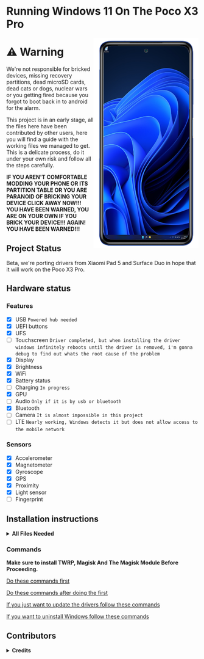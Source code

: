 # Running Windows 11 On The Poco X3 Pro

<img align="right" src="https://github.com/halal-beef/res/blob/main/vayuwindows.png" height="550">

# ⚠️ **Warning**

We're not responsible for bricked devices, missing recovery partitions, dead microSD cards, dead cats or dogs, nuclear wars or you getting fired because you forgot to boot back in to android for the alarm.

This project is in an early stage, all the files here have been contributed by other users, here you will find a guide with the working files we managed to get. This is a delicate process, do it under your own risk and follow all the steps carefully.

**IF YOU AREN'T COMFORTABLE MODDING YOUR PHONE OR ITS PARTITION TABLE OR YOU ARE PARANOID OF BRICKING YOUR DEVICE CLICK AWAY NOW!!! YOU HAVE BEEN WARNED, YOU ARE ON YOUR OWN IF YOU BRICK YOUR DEVICE!!! AGAIN! YOU HAVE BEEN WARNED!!!**

## Project Status

Beta, we're porting drivers from Xiaomi Pad 5 and Surface Duo in hope that it will work on the Poco X3 Pro.

## Hardware status
### Features
- [x] USB ```Powered hub needed```
- [x] UEFI buttons
- [x] UFS
- [ ] Touchscreen ```Driver completed, but when installing the driver windows infinitely reboots until the driver is removed, i'm gonna debug to find out whats the root cause of the problem```
- [x] Display
- [X] Brightness
- [x] WiFi
- [x] Battery status
- [ ] Charging ```In progress```
- [x] GPU
- [ ] Audio ```Only if it is by usb or bluetooth```
- [x] Bluetooth
- [ ] Camera ```It is almost impossible in this project```
- [ ] LTE ```Nearly working, Windows detects it but does not allow access to the mobile network```

### Sensors
- [x] Accelerometer
- [X] Magnetometer
- [x] Gyroscope 
- [x] GPS
- [X] Proximity
- [X] Light sensor
- [ ] Fingerprint

## Installation instructions

<details> 

<summary><strong>All Files Needed</strong></summary>
 
- You will need the [Windows on ARM image](https://uupdump.net/) (Windows 11 is Recommended)

- [UEFI image for Poco X3 Pro](https://github.com/Icesito68/Port-Windows-11-Poco-X3-pro/tree/main/Uefi)

- [TWRP](https://twrp.me/xiaomi/xiaomipocox3pro.html) for Poco X3 Pro.

- [Magisk](https://github.com/topjohnwu/Magisk)

- [Termux](https://f-droid.org/en/packages/com.termux/)

- [Magisk module](https://github.com/evdenis/disk) for disk partitioning tools in Termux.

- On PC you need the partition [table validating script](https://github.com/Icesito68/Port-Windows-11-Poco-X3-pro/blob/main/Utils/validator.sh)

- On PC you will need the [Mass Storage Mode Script](https://www.mediafire.com/file/bvibrl34nawl2wg/msc.sh/file) ```This file belongs to gus33000```

- On PC you will need [platform-tools](https://developer.android.com/studio/releases/platform-tools).

- On PC you will also need a [program](https://github.com/WOA-Project/DriverUpdater/releases/) to install the [drivers](https://github.com/halal-beef/Vayu-Drivers-1/releases/tag/degdag-is-a-legend)

- We will need [parted](https://drive.google.com/file/d/1e8kDC2fylkvJuHimlViHOuHyk8xljr6p/view) for partitioning.
  
 </details> 

### Commands

**Make sure to install TWRP, Magisk And The Magisk Module Before Proceeding.**

[Do these commands first](https://github.com/Icesito68/Port-Windows-11-Poco-X3-pro/tree/main/commands/termux)

[Do these commands after doing the first](https://github.com/Icesito68/Port-Windows-11-Poco-X3-pro/tree/main/commands/twrp/Install%20Windows)

[If you just want to update the drivers follow these commands](https://github.com/Icesito68/Port-Windows-11-Poco-X3-pro/tree/main/commands/twrp/Update%20Drivers)

[If you want to uninstall Windows follow these commands](https://github.com/Icesito68/Port-Windows-11-Poco-X3-pro/tree/main/commands/twrp/Delete%20Windows)

## Contributors

<details> 

<summary><b><strong>Credits</strong></b></summary>

- [Icesito68](https://github.com/Icesito68) ```Made windows partitioning commands and made this repo```

- [Map220v](https://github.com/map220v) ```Provided help and vayu UEFI uses nabu UFS patches and ACPI and also ported mi pad 5 drivers```

- [Degdag](https://github.com/degdag) ```Improves UEFI and ported drivers```

- [Halal-Beef](https://github.com/halal-beef) ```Built EDK2 and modified it enough to boot windows, also ported drivers```
  
- [Renegade Project](https://github.com/edk2-porting) ```Making the core of this project```

- [gus33000](https://github.com/gus33000) ```Providing help, also made base install guide and made all of the original drivers```

- [Renegade Project Discord members](https://discord.gg/XXBWfag) ```Provided Help```
 
- [ArturoGC06](https://github.com/ArturoGC06) ```Helped in the beginning of the project to the translations and gave windows data```

- [SebastianZSXS](https://github.com/SebastianZSXS) ```Helped patch windows pe```

- [MollySophia](https://github.com/MollySophia) ```Helped fix battery status```

- [haouarihk](https://github.com/haouarihk) ```Great suggestions on the command notes, also made the validator script```

</details>  

